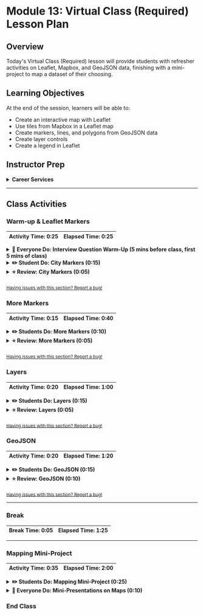 # Module 13: Virtual Class (Required) Lesson Plan

## Overview

Today's Virtual Class (Required) lesson will provide students with refresher activities on Leaflet, Mapbox, and GeoJSON data, finishing with a mini-project to map a dataset of their choosing. 

## Learning Objectives

At the end of the session, learners will be able to:
 
* Create an interactive map with Leaflet
* Use tiles from Mapbox in a Leaflet map
* Create markers, lines, and polygons from GeoJSON data
* Create layer controls
* Create a legend in Leaflet

## Instructor Prep

<details>
  <summary><strong>Career Services</strong></summary>

  Just a reminder that each week students receive a Career Connection in their course of work that ties to what academic content is being consumed. This Career Connection relates this week's material to a professional setting, encourages students to complete certain Career Services tasks, and provides technical interviewing questions, where applicable, that the student can work through.

  Encourage students to work through this material and if you'd like more information on Career Services, please check out the Career Services [resource page](http://bit.ly/DataVizCS) for Data Analytics and Visualization.

</details>

- - -

## Class Activities

### Warm-up & Leaflet Markers

| Activity Time: 0:25 | Elapsed Time: 0:25 |
|---------------------|--------------------|

<details>
  <summary><strong> 🎉 Everyone Do: Interview Question Warm-Up (5 mins before class, first 5 mins of class)</strong></summary>

Open the [slideshow](https://docs.google.com/presentation/d/1s5rjJsxHcjKC06HeaqMh4unUA09aoVshsT2Frcv5o5c/edit?usp=sharing) for today's class and begin the weekly presentation with the first slide. The first slide displays an interview question that a student may encounter based on the content of this week's content. 

**This week's question:** What kind of data stories can be told with mapping visualizations?

Allow the question to be on the screen 5 mins prior to the start of class as students join the session. Allow the class 1 minute at the start of class to review, then you will ask for a student to volunteer their answer to the question. Next, offer the answer or a few approaches you would take for answering the question.

**Possible answers to this week's question:**

* Voting results

* Weather data

* Traffic times

* Population density

</details>

<details>
  <summary><strong> ✏️ Student Do: City Markers (0:15)</strong></summary>

* In this activity students will be plotting markers for various US Cities using Leaflet.

**Instructions**

1. Find the latitude and longitude for the following US cities:

   1. New York

   2. Los Angeles

   3. Houston

   4. Omaha

   5. Chicago

2. Create a marker for each city with a pop-up that displays that city's name and population. For this activity, you may either look up the population for each city, or make one up.

* **Bonus**

Pop-ups take in a string of HTML. If you finish early, try experimenting with passing in different tags or custom CSS!

* **Hints**

* Don't forget to add the marker to your map after creating it!

</details>

<details>
  <summary><strong> ⭐ Review: City Markers (0:05)</strong></summary>

![Pop-Up Map](Images/14-PopulationPopUp.png)

* Go over the solution to the last activity, [Stu_City_Markers_Solved](Activities/01-Stu_City_Markers/Solved), together as a class.

* Make sure to highlight key concepts from this activity and ask students the following:

  1. Why did we use a loop to create the markers?

     * Rather than write code to plot each individual marker manually, we can store our location data inside of an array of objects we loop through to plot them programmatically. Inform students know that the loop isn't required, but it's a little more DRY and organized to do it this way.

  2. What's `bindPopup` for?

     * The `bindPopup` method to attach popups to marker objects. Point out how we can insert HTML and CSS inside of the `bindPopup` method.

  3. What about the `addTo` method? What do we use that for? What argument does it take?

     * Here we're using the `addTo` method to add markers to the map.

       * Scroll back up to where `myMap` is defined to help students understand how all the code ties together.

  4. What two arguments does `L.marker` seem to receive?

     1. The coordinates for the new marker. Even though we're creating markers with a loop in this example, the first argument of the `L.marker` method is still an array of coordinates used to plot the marker

     2. Any other configuration we want to pass the new marker, such as a title, or whether it should be draggable or not.

</details>

<sub>[Having issues with this section? Report a bug!](https://bit.ly/2WwGgbW)</sub>

### More Markers

| Activity Time:  0:15 |  Elapsed Time: 0:40  |
|----------------------|----------------------|

<details>
  <summary><strong> ✏️ Students Do: More Markers (0:10)</strong></summary>

* In this activity students will work with different types of vector layers.

**Instructions**

* Using the files in the [Unsolved](Activities/04-Stu_Other_Markers/Unsolved) folder as a starting point, create the following vector layers and add them to the map:

  * A red circle over the city of Dallas

  * A line connecting NYC to Toronto

  * A polygon that covers the area inside Atlanta, Savannah, Jacksonville and Montgomery

**Hints**

* The [logic.js](Activities/04-Stu_Other_Markers/Unsolved/logic.js) file contains some starter code.

* Use the 'Vector Layers' section of the [Leaflet documentation](http://leafletjs.com/reference-1.0.3.html#toc) for reference.

</details>

<details>
  <summary><strong> ⭐ Review: More Markers (0:05)</strong></summary>

* Spend a few minutes answering any questions students might have about the previous activity.

* Make sure students have some understanding of the last activity by asking the following:

  1. What are some of the different types of vector shapes we have available to us? No need to list them all, but important ones to know for now are:

     1. Polyline

     2. Polygon

     3. Rectangle

     4. Circle

  2. What arguments do our vector layers accept when being created?

     1. An array of coordinates describing where our shape should appear

     2. A configuration object describing styles that should be applied to the shape. A complete list of style options for vector shapes can be found in the [Leaflet documentation for path options](http://leafletjs.com/reference-1.0.3.html#path-option) we can use to describe styles for our shape.

</details>

<sub>[Having issues with this section? Report a bug!](https://bit.ly/2T5MKwb)</sub>

### Layers 

| Activity Time:  0:20 |  Elapsed Time: 1:00  |
|----------------------|----------------------|

<details>
  <summary><strong> ✏️ Students Do: Layers (0:15)</strong></summary>

* For this activity, we will return to our US cities map and re-factor the code to use layer groups and a layer control. In so doing, we will be able to represent the population for the entire state as well as the city.

**Instructions**

1. Open the [logic.js](Activities/06-Stu_City_Population_Layers/Unsolved/logic.js) file inside of the Unsolved folder.

2. Add logic to this file to accomplish the following:

   1. Create a layer group for city markers and a separate layer group for state markers. All of the markers have been created for you already and stored in the `cityMarkers` and `stateMarkers` arrays. Store these layer groups in variables named `cities` and `states`.

   2. Create a `baseMaps` object to contain the `streetmap` and `darkmap` tiles, which have been already defined.

   3. Create an `overlayMaps` object to contain "State Population" and "City Population" layers.

   4. Add a `layers` key to the options object inside of the `L.map` method and set its value to an array containing our `streetmap`, `states`, and `cities` layers. These will determine which layers are displayed when the map first loads.

   5. Finally, create a layer control and pass in the `baseMaps` and `overlayMaps` objects. Add the layer control to the map.

**Hints**

* If you get stuck refer to the [Leaflet Layers Control Docs](http://leafletjs.com/examples/layers-control/)

* If successful, you should be able to toggle between Street Map and Dark Map base layers, as well as turn State Population and City Population overlay layers on and off.

</details>

<details>
  <summary><strong> ⭐ Review: Layers (0:05)</strong></summary>

![Population Layers](Images/21-PopulationLayers.png)
(City vs State population data)

* Slack out the [Solved](Activities/06-Stu_City_Population_Layers/Solved) version of the activity and go through it as a class. In particular, make sure to highlight the following:

  1. How we can create layer groups from markers by running the `L.layerGroup` method and passing in an array of layers we want to group.

  2. How we define our base maps and overlay maps by creating objects and passing them into the `L.control.layers` method. This creates labels used to identify the different layers in the layer control.

  3. How we define a `layers` property to our map's configuration and describe the layers we want to be active when the map is loaded.

  ![Layer Groups](Images/15-Layer-Groups.png)

* Congratulate the class for completing this activity. This map allows us to get a quick look at what portion of a state's population lives in its largest city! We can see that, in addition to having the largest population, New York also has the largest percentage of its state's population. Fun Fact: over 40% of New York state's population lives in New York City!

* Answer any other questions students may have about this example.

</details>

<sub>[Having issues with this section? Report a bug!](https://bit.ly/35X0RJk)</sub>

### GeoJSON

| Activity Time:  0:20 |  Elapsed Time: 1:20  |
|----------------------|----------------------|

<details>
  <summary><strong> ✏️ Students Do: GeoJSON (0:15)</strong></summary>

* For this activity students will be working with GeoJSON data to plot occurrences of earthquakes.

**Instructions**

1. Open the [logic.js](Activities/08-Stu_Geo-Json/Unsolved/logic.js) file.

2. Your starter code places an API call to the USGS Earthquake Hazards Program API. Take a moment to study the "features" array that is extracted from the response.

3. Add some logic to create a GeoJSON layer containing all features retrieved from the API call and add it directly to the map. You can reference today's previous activities as well as [Leaflet's Docs for GeoJSON](http://leafletjs.com/examples/geojson/).

4. Create an `overlayMaps` object using the newly created earthquake GeoJSON layer. Pass the `overlayMaps` into the layer control.

**Bonus**

* Create a separate overlay layer for the GeoJSON, as well as a base layer using the `streetmap` tile layer and the `darkmap` tile layer. Add these to a layer control. Refer to the previous activity if stuck here.

* Add a popup to each marker to display the time and location of the earthquake at that location.

**Hints**

* See Leaflet Documentation on GeoJSON:

  * <http://leafletjs.com/reference.html#geojson>
  * <http://leafletjs.com/examples/geojson/>

</details>

<details>
  <summary><strong> ⭐ Review: GeoJSON (0:10)</strong></summary>

* When time's up, slack out [Stu_Geo_Json_Solved](Activities/08-Stu_Geo-Json/Solved) and walk students through the solution.

* Make sure they understand the following:

  1. Ask students which method we use to create a GeoJSON layer.

     * We pass **all** of the earthquake feature data into the `L.GeoJSON` method. We save its return value (the new Leaflet GeoJSON layer) to the `earthquakes` variable.

  2. What do they think is happening with the `onEachFeature` function we've defined?

     * `onEachFeature` is a built-in hook Leaflet provides during layer creation. We can define a function to perform some custom functionality with the addition of each feature object to the GeoJSON layer. In our case, we're giving each layer a popover with the time and location of the earthquake.

  3. What are `baseMaps` and `overlayMaps` for? Why not just add the layers directly to the map?

     * We could just add the GeoJSON layer directly to the map. But then we couldn't use a layer control with those layers.

       * After creating our GeoJSON layer, we create a `baseMaps` layer and an `overlayMaps` layer in the same way as in the previous activity. In this case, we're using earthquakes instead of cities for our overlay layer.

* Be sure to answer any further questions.

</details>

<sub>[Having issues with this section? Report a bug!](https://bit.ly/2T5YRcx)</sub>


- - -

### Break

| Break Time: 0:05  | Elapsed Time: 1:25 |
|-------------------|--------------------|

- - -

### Mapping Mini-Project

| Activity Time:  0:35 |  Elapsed Time: 2:00  |
|----------------------|----------------------|

<details>
  <summary><strong> ✏️ Students Do: Mapping Mini-Project (0:25)</strong></summary>

For the remainder of the session, students will work on a mini-project.

Have students work in small groups, creating breakout rooms after students have received instructions. They will create a map of their very own from scratch. They will find a dataset, map it, then use a new plugin to visualize the data in an interesting way.

Here are some GeoJSON datasets if students need help finding data:

* [Citibike](https://gbfs.citibikenyc.com/gbfs/en/station_information.json)

* [Global Flight Position Data](https://snowflakesoftware.com/news/geojson-now-available-on-laminar-data/)

* [ZIP Code Boundaries](https://github.com/OpenDataDE/State-zip-code-GeoJSON)

* [US State, County, and Nation outlines](https://eric.clst.org/tech/usgeojson/)

* [Data.gov GeoJSON Search](https://catalog.data.gov/dataset?res_format=GeoJSON)

Tell them that they will share their map with the class and give a VERY brief presentation on it at the end of the session.

The focus of this assignment is on getting a working map, however, so also let them know that the presentations are wholly secondary to making something cool.

</details>

<details>
  <summary><strong> 🎉 Everyone Do: Mini-Presentations on Maps (0:10)</strong></summary>

Close the breakout rooms and call on groups one at a time. Have a student in the group share their screen and present their newest map to the class. Have them explain how they made the map in basic detail and answer whatever questions that may come up during the presentations.

</details>

### End Class
